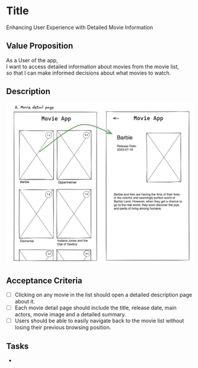 # Title

Enhancing User Experience with Detailed Movie Information

## Value Proposition

As a User of the app, <br>
I want to access detailed information about movies from the movie list, <br>
so that I can make informed decisions about what movies to watch.<br>

## Description

![wireframe](./assets/scribble-movie-detail-page.png)

## Acceptance Criteria

- [ ] Clicking on any movie in the list should open a detailed description page about it.
- [ ] Each movie detail page should include the title, release date, main actors, movie image and a detailed summary.
- [ ] Users should be able to easily navigate back to the movie list without losing their previous browsing position.

## Tasks

-
